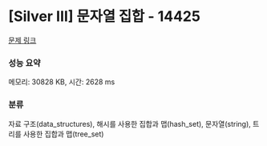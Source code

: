 # [Silver III] 문자열 집합 - 14425 

[문제 링크](https://www.acmicpc.net/problem/14425) 

### 성능 요약

메모리: 30828 KB, 시간: 2628 ms

### 분류

자료 구조(data_structures), 해시를 사용한 집합과 맵(hash_set), 문자열(string), 트리를 사용한 집합과 맵(tree_set)

